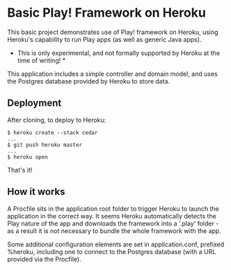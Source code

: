 # Basic Play! Framework on Heroku #

This basic project demonstrates use of Play! framework on Heroku, using Heroku's capability to run Play apps (as well as generic Java apps).
* This is only experimental, and not formally supported by Heroku at the time of writing! *

This application includes a simple controller and domain model, and uses the Postgres database provided by Heroku to store data.

## Deployment ##

After cloning, to deploy to Heroku:

	$ heroku create --stack cedar
	...
	$ git push heroku master
	...
	$ heroku open

That's it!

## How it works ##

A Procfile sits in the application root folder to trigger Heroku to launch the application in the correct way. It seems Heroku automatically detects the Play nature of the app and downloads the framework into a '.play' folder - as a result it is not necessary to bundle the whole framework with the app.

Some additional configuration elements are set in application.conf, prefixed %heroku, including one to connect to the Postgres database (with a URL provided via the Procfile).

